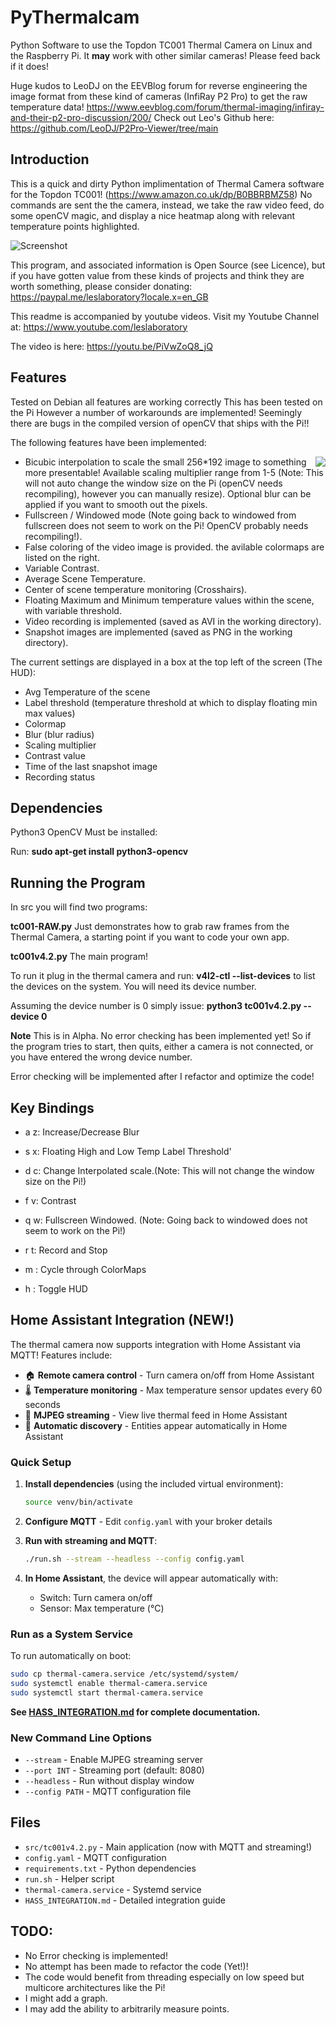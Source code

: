 # PyThermalcam
Python Software to use the Topdon TC001 Thermal Camera on Linux and the Raspberry Pi. It **may** work with other similar cameras! Please feed back if it does!

Huge kudos to LeoDJ on the EEVBlog forum for reverse engineering the image format from these kind of cameras (InfiRay P2 Pro) to get the raw temperature data!
https://www.eevblog.com/forum/thermal-imaging/infiray-and-their-p2-pro-discussion/200/
Check out Leo's Github here: https://github.com/LeoDJ/P2Pro-Viewer/tree/main



## Introduction

This is a quick and dirty Python implimentation of Thermal Camera software for the Topdon TC001!
(https://www.amazon.co.uk/dp/B0BBRBMZ58)
No commands are sent the the camera, instead, we take the raw video feed, do some openCV magic, and display a nice heatmap along with relevant temperature points highlighted.

![Screenshot](media/TC00120230701-131032.png)

This program, and associated information is Open Source (see Licence), but if you have gotten value from these kinds of projects and think they are worth something, please consider donating: https://paypal.me/leslaboratory?locale.x=en_GB 

This readme is accompanied by youtube videos. Visit my Youtube Channel at: https://www.youtube.com/leslaboratory

The video is here: https://youtu.be/PiVwZoQ8_jQ



## Features


Tested on Debian all features are working correctly This has been tested on the Pi However a number of workarounds are implemented! Seemingly there are bugs in the compiled version of openCV that ships with the Pi!!

The following features have been implemented:

<img align="right" src="media/colormaps.png">

- Bicubic interpolation to scale the small 256*192 image to something more presentable! Available scaling multiplier range from 1-5 (Note: This will not auto change the window size on the Pi (openCV needs recompiling), however you can manually resize). Optional blur can be applied if you want to smooth out the pixels. 
- Fullscreen / Windowed mode (Note going back to windowed  from fullscreen does not seem to work on the Pi! OpenCV probably needs recompiling!).
- False coloring of the video image is provided. the avilable colormaps are listed on the right.
- Variable Contrast.
- Average Scene Temperature.
- Center of scene temperature monitoring (Crosshairs).
- Floating Maximum and Minimum temperature values within the scene, with variable threshold.
- Video recording is implemented (saved as AVI in the working directory).
- Snapshot images are implemented (saved as PNG in the working directory).

The current settings are displayed in a box at the top left of the screen (The HUD):

- Avg Temperature of the scene
- Label threshold (temperature threshold at which to display floating min max values)
- Colormap
- Blur (blur radius)
- Scaling multiplier
- Contrast value
- Time of the last snapshot image
- Recording status




## Dependencies

Python3 OpenCV Must be installed:


Run: **sudo apt-get install python3-opencv**



## Running the Program

In src you will find two programs:

**tc001-RAW.py** Just demonstrates how to grab raw frames from the Thermal Camera, a starting point if you want to code your own app.


**tc001v4.2.py** The main program!

To run it plug in the thermal camera and run: **v4l2-ctl --list-devices** to list the devices on the system. You will need its device number.

Assuming the device number is 0 simply issue: **python3 tc001v4.2.py --device 0**

**Note**
This is in Alpha. No error checking has been implemented yet! So if the program tries to start, then quits, either a camera is not connected, or you have entered the wrong device number.

Error checking will be implemented after I refactor and optimize the code!



## Key Bindings


- a z: Increase/Decrease Blur

- s x: Floating High and Low Temp Label Threshold'

- d c: Change Interpolated scale.(Note: This will not change the window size on the Pi!)

- f v: Contrast

- q w: Fullscreen Windowed. (Note: Going back to windowed does not seem to work on the Pi!)

- r t: Record and Stop

- m : Cycle through ColorMaps
  
- h : Toggle HUD



## Home Assistant Integration (NEW!)

The thermal camera now supports integration with Home Assistant via MQTT! Features include:

- 🏠 **Remote camera control** - Turn camera on/off from Home Assistant
- 🌡️ **Temperature monitoring** - Max temperature sensor updates every 60 seconds
- 📡 **MJPEG streaming** - View live thermal feed in Home Assistant
- 🔄 **Automatic discovery** - Entities appear automatically in Home Assistant

### Quick Setup

1. **Install dependencies** (using the included virtual environment):
   ```bash
   source venv/bin/activate
   ```

2. **Configure MQTT** - Edit `config.yaml` with your broker details

3. **Run with streaming and MQTT**:
   ```bash
   ./run.sh --stream --headless --config config.yaml
   ```

4. **In Home Assistant**, the device will appear automatically with:
   - Switch: Turn camera on/off
   - Sensor: Max temperature (°C)

### Run as a System Service

To run automatically on boot:
```bash
sudo cp thermal-camera.service /etc/systemd/system/
sudo systemctl enable thermal-camera.service
sudo systemctl start thermal-camera.service
```

**See [HASS_INTEGRATION.md](HASS_INTEGRATION.md) for complete documentation.**

### New Command Line Options

- `--stream` - Enable MJPEG streaming server
- `--port INT` - Streaming port (default: 8080)
- `--headless` - Run without display window
- `--config PATH` - MQTT configuration file

## Files

- `src/tc001v4.2.py` - Main application (now with MQTT and streaming!)
- `config.yaml` - MQTT configuration
- `requirements.txt` - Python dependencies
- `run.sh` - Helper script
- `thermal-camera.service` - Systemd service
- `HASS_INTEGRATION.md` - Detailed integration guide

## TODO:

- No Error checking is implemented!
- No attempt has been made to refactor the code (Yet!)!
- The code would benefit from threading especially on low speed but multicore architectures like the Pi!
- I might add a graph.
- I may add the ability to arbitrarily measure points.

